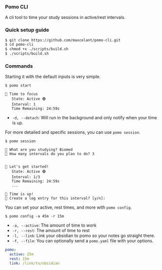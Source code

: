 ### Pomo CLI

A cli tool to time your study sessions in active/rest intervals.

### Quick setup guide

```bash
$ git clone https://github.com/maxcelant/pomo-cli.git
$ cd pomo-cli
$ chmod +x ./scripts/build.sh
$ ./scripts/build.sh
```

### Commands

Starting it with the default inputs is very simple.

```
$ pomo start

🍎 Time to focus
   State: Active 🟢
   Interval: 1 
   Time Remaining: 24:59s
```

- `-d, --detach`: Will run in the background and only notify when your time is up.

For more detailed and specific sessions, you can use `pomo session`.

```
$ pomo session 

🍎 What are you studying? Biomed
🍎 How many intervals do you plan to do? 3 


🍎 Let's get started!
   State: Active 🟢
   Interval: 1/3
   Time Remaining: 24:59s
   ...

🍎 Time is up!
🍎 Create a log entry for this interval? [y/n]: 
```

You can set your active, rest times, and more with `pomo config`.

```
$ pomo config -a 45m -r 15m
```

- `-a, --active`: The amount of time to work
- `-r, --rest`: The amount of time to rest
- `-l, --link`: Link your obsidian to pomo so your notes go straight there.
- `-f, --file`: You can optionally send a `pomo.yaml` file with your options.

```yaml
pomo:
  active: 25m
  rest: 15m
  link: /link/to/obsidian
```


